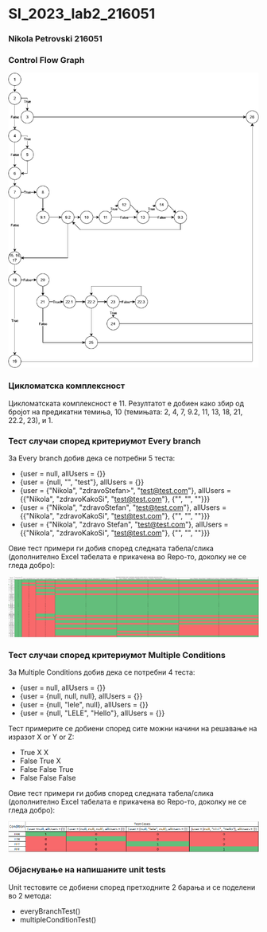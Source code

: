 # SI_2023_lab2_216051

### Nikola Petrovski 216051

### Control Flow Graph

![CFG](diagram.png)

### Цикломатска комплексност

Цикломатската комплексност е 11. Резултатот е добиен како збир од бројот на предикатни темиња, 10 (темињата: 2, 4, 7, 9.2, 11, 13, 18, 21, 22.2, 23), и 1.

### Тест случаи според критериумот Every branch 

За Every branch добив дека се потребни 5 теста:
- {user = null, allUsers = {}}
- {user = {null, "", "test"}, allUsers = {}}
- {user = {"Nikola", "zdravoStefan>", "test@test.com"}, allUsers = {{"Nikola", "zdravoKakoSi", "test@test.com"}, {"", "", ""}}}
- {user = {"Nikola", "zdravoStefan", "test@test.com"}, allUsers = {{"Nikola", "zdravoKakoSi", "test@test.com"}, {"", "", ""}}}
- {user = {"Nikola", "zdravo Stefan", "test@test.com"}, allUsers = {{"Nikola", "zdravoKakoSi", "test@test.com"}, {"", "", ""}}}

Овие тест примери ги добив според следната табела/слика (дополнително Excel табелата е прикачена во Repo-то, доколку не се гледа добро):

![Every_Branch](branch.png)

### Тест случаи според критериумот Multiple Conditions

За Multiple Conditions добив дека се потребни 4 теста:
- {user = null, allUsers = {}}
- {user = {null, null, null}, allUsers = {}}
- {user = {null, "lele", null}, allUsers = {}}
- {user = {null, "LELE", "Hello"}, allUsers = {}}

Тест примерите се добиени според сите можни начини на решавање на изразот X or Y or Z:
- True 	X 		X
- False True 	X
- False False 	True
- False False 	False

Овие тест примери ги добив според следната табела/слика (дополнително Excel табелата е прикачена во Repo-то, доколку не се гледа добро):

![Multiple_Condtions](condition.png)

### Објаснување на напишаните unit tests

Unit тестовите се добиени според претходните 2 барања и се поделени во 2 метода:
- everyBranchTest()
- multipleConditionTest()
